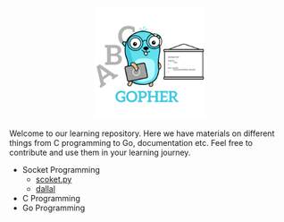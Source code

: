 <p align="center">
  <img height=200px src="https://github.com/cng-by-example/.github/raw/main/profile/img/banner.png"></img>
</p>

Welcome to our learning repository. Here we have materials on different things from C programming to Go, documentation etc. Feel free to contribute and use them in your learning journey.

- Socket Programming
  - [scoket.py](https://github.com/cng-by-example/socket.py)
  - [dallal](https://github.com/cng-by-example/dallal)
- C Programming
- Go Programming
